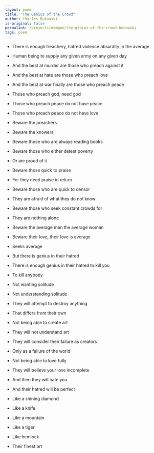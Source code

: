 ```yaml
---
layout: poem
title: "The Genius of the Crowd"
author: Charles Bukowski
is-original: false
permalink: /projects/mempoe/the-genius-of-the-crowd-bukowski
tags: poem
---
```


- There is enough treachery, hatred violence absurdity in the average
- Human being to supply any given army on any given day

- And the best at murder are those who preach against it
- And the best at hate are those who preach love
- And the best at war finally are those who preach peace

- Those who preach god, need god
- Those who preach peace do not have peace
- Those who preach peace do not have love

- Beware the preachers
- Beware the knowers
- Beware those who are always reading books
- Beware those who either detest poverty
- Or are proud of it
- Beware those quick to praise
- For they need praise in return
- Beware those who are quick to censor
- They are afraid of what they do not know
- Beware those who seek constant crowds for
- They are nothing alone
- Beware the average man the average woman
- Beware their love, their love is average
- Seeks average

- But there is genius in their hatred
- There is enough genius in their hatred to kill you
- To kill anybody
- Not wanting solitude
- Not understanding solitude
- They will attempt to destroy anything
- That differs from their own
- Not being able to create art
- They will not understand art
- They will consider their failure as creators
- Only as a failure of the world
- Not being able to love fully
- They will believe your love incomplete
- And then they will hate you
- And their hatred will be perfect

- Like a shining diamond
- Like a knife
- Like a mountain
- Like a tiger
- Like hemlock

- Their finest art
